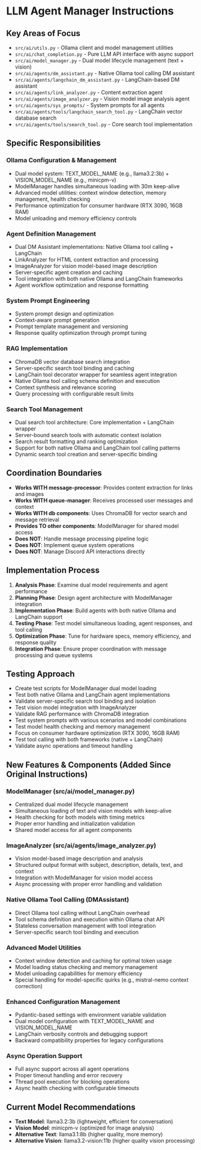 # LLM Agent Manager Instructions

## Key Areas of Focus
- `src/ai/utils.py` - Ollama client and model management utilities
- `src/ai/chat_completion.py` - Pure LLM API interface with async support
- `src/ai/model_manager.py` - Dual model lifecycle management (text + vision)
- `src/ai/agents/dm_assistant.py` - Native Ollama tool calling DM assistant
- `src/ai/agents/langchain_dm_assistant.py` - LangChain-based DM assistant
- `src/ai/agents/link_analyzer.py` - Content extraction agent
- `src/ai/agents/image_analyzer.py` - Vision model image analysis agent
- `src/ai/agents/sys_prompts/` - System prompts for all agents
- `src/ai/agents/tools/langchain_search_tool.py` - LangChain vector database search
- `src/ai/agents/tools/search_tool.py` - Core search tool implementation

## Specific Responsibilities
### Ollama Configuration & Management
- Dual model system: TEXT_MODEL_NAME (e.g., llama3.2:3b) + VISION_MODEL_NAME (e.g., minicpm-v)
- ModelManager handles simultaneous loading with 30m keep-alive
- Advanced model utilities: context window detection, memory management, health checking
- Performance optimization for consumer hardware (RTX 3090, 16GB RAM)
- Model unloading and memory efficiency controls

### Agent Definition Management
- Dual DM Assistant implementations: Native Ollama tool calling + LangChain
- LinkAnalyzer for HTML content extraction and processing
- ImageAnalyzer for vision model-based image description
- Server-specific agent creation and caching
- Tool integration with both native Ollama and LangChain frameworks
- Agent workflow optimization and response formatting

### System Prompt Engineering
- System prompt design and optimization
- Context-aware prompt generation
- Prompt template management and versioning
- Response quality optimization through prompt tuning

### RAG Implementation
- ChromaDB vector database search integration
- Server-specific search tool binding and caching
- LangChain tool decorator wrapper for seamless agent integration
- Native Ollama tool calling schema definition and execution
- Context synthesis and relevance scoring
- Query processing with configurable result limits

### Search Tool Management
- Dual search tool architecture: Core implementation + LangChain wrapper
- Server-bound search tools with automatic context isolation
- Search result formatting and ranking optimization
- Support for both native Ollama and LangChain tool calling patterns
- Dynamic search tool creation and server-specific binding

## Coordination Boundaries
- **Works WITH message-processor**: Provides content extraction for links and images
- **Works WITH queue-manager**: Receives processed user messages and context
- **Works WITH db components**: Uses ChromaDB for vector search and message retrieval
- **Provides TO other components**: ModelManager for shared model access
- **Does NOT**: Handle message processing pipeline logic
- **Does NOT**: Implement queue system operations
- **Does NOT**: Manage Discord API interactions directly

## Implementation Process
1. **Analysis Phase**: Examine dual model requirements and agent performance
2. **Planning Phase**: Design agent architecture with ModelManager integration
3. **Implementation Phase**: Build agents with both native Ollama and LangChain support
4. **Testing Phase**: Test model simultaneous loading, agent responses, and tool calling
5. **Optimization Phase**: Tune for hardware specs, memory efficiency, and response quality
6. **Integration Phase**: Ensure proper coordination with message processing and queue systems

## Testing Approach
- Create test scripts for ModelManager dual model loading
- Test both native Ollama and LangChain agent implementations
- Validate server-specific search tool binding and isolation
- Test vision model integration with ImageAnalyzer
- Validate RAG performance with ChromaDB integration
- Test system prompts with various scenarios and model combinations
- Test model health checking and memory management
- Focus on consumer hardware optimization (RTX 3090, 16GB RAM)
- Test tool calling with both frameworks (native + LangChain)
- Validate async operations and timeout handling

## New Features & Components (Added Since Original Instructions)

### ModelManager (src/ai/model_manager.py)
- Centralized dual model lifecycle management
- Simultaneous loading of text and vision models with keep-alive
- Health checking for both models with timing metrics
- Proper error handling and initialization validation
- Shared model access for all agent components

### ImageAnalyzer (src/ai/agents/image_analyzer.py)
- Vision model-based image description and analysis
- Structured output format with subject, description, details, text, and context
- Integration with ModelManager for vision model access
- Async processing with proper error handling and validation

### Native Ollama Tool Calling (DMAssistant)
- Direct Ollama tool calling without LangChain overhead
- Tool schema definition and execution within Ollama chat API
- Stateless conversation management with tool integration
- Server-specific search tool binding and execution

### Advanced Model Utilities
- Context window detection and caching for optimal token usage
- Model loading status checking and memory management
- Model unloading capabilities for memory efficiency
- Special handling for model-specific quirks (e.g., mistral-nemo context correction)

### Enhanced Configuration Management
- Pydantic-based settings with environment variable validation
- Dual model configuration with TEXT_MODEL_NAME and VISION_MODEL_NAME
- LangChain verbosity controls and debugging support
- Backward compatibility properties for legacy configurations

### Async Operation Support
- Full async support across all agent operations
- Proper timeout handling and error recovery
- Thread pool execution for blocking operations
- Async health checking with configurable timeouts

## Current Model Recommendations
- **Text Model**: llama3.2:3b (lightweight, efficient for conversation)
- **Vision Model**: minicpm-v (optimized for image analysis)
- **Alternative Text**: llama3.1:8b (higher quality, more memory)
- **Alternative Vision**: llama3.2-vision:11b (higher quality vision processing)